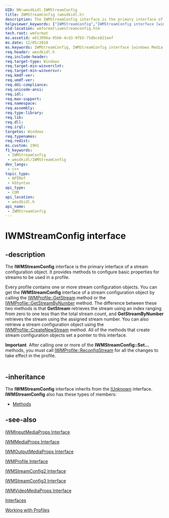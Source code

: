 ```yaml
---
UID: NN:wmsdkidl.IWMStreamConfig
title: IWMStreamConfig (wmsdkidl.h)
description: The IWMStreamConfig interface is the primary interface of a stream configuration object.
helpviewer_keywords: ["IWMStreamConfig","IWMStreamConfig interface [windows Media Format]","IWMStreamConfig interface [windows Media Format]","described","IWMStreamConfigInterface","wmformat.iwmstreamconfig","wmsdkidl/IWMStreamConfig"]
old-location: wmformat\iwmstreamconfig.htm
tech.root: wmformat
ms.assetid: e013996a-95b6-4cd3-9fb5-75dbce821eef
ms.date: 12/05/2018
ms.keywords: IWMStreamConfig, IWMStreamConfig interface [windows Media Format], IWMStreamConfig interface [windows Media Format],described, IWMStreamConfigInterface, wmformat.iwmstreamconfig, wmsdkidl/IWMStreamConfig
req.header: wmsdkidl.h
req.include-header: 
req.target-type: Windows
req.target-min-winverclnt: 
req.target-min-winversvr: 
req.kmdf-ver: 
req.umdf-ver: 
req.ddi-compliance: 
req.unicode-ansi: 
req.idl: 
req.max-support: 
req.namespace: 
req.assembly: 
req.type-library: 
req.lib: 
req.dll: 
req.irql: 
targetos: Windows
req.typenames: 
req.redist: 
ms.custom: 19H1
f1_keywords:
 - IWMStreamConfig
 - wmsdkidl/IWMStreamConfig
dev_langs:
 - c++
topic_type:
 - APIRef
 - kbSyntax
api_type:
 - COM
api_location:
 - wmsdkidl.h
api_name:
 - IWMStreamConfig
---
```


# IWMStreamConfig interface


## -description

The <b>IWMStreamConfig</b> interface is the primary interface of a stream configuration object. It provides methods to configure basic properties for streams to be used in a profile.

Every profile contains one or more stream configuration objects. You can get the <b>IWMStreamConfig</b> interface of a stream configuration object by calling the <a href="/windows/desktop/api/wmsdkidl/nf-wmsdkidl-iwmprofile-getstream">IWMProfile::GetStream</a> method or the <a href="/windows/desktop/api/wmsdkidl/nf-wmsdkidl-iwmprofile-getstreambynumber">IWMProfile::GetStreamByNumber</a> method. The difference between these two methods is that <b>GetStream</b> retrieves the stream using an index ranging from zero to one less than the total stream count, and <b>GetStreamByNumber</b> retrieves the stream using the assigned stream number. You can also retrieve a stream configuration object using the <a href="/windows/desktop/api/wmsdkidl/nf-wmsdkidl-iwmprofile-createnewstream">IWMProfile::CreateNewStream</a> method. All of the methods that create stream configuration objects set a pointer to this interface.

<div class="alert"><b>Important</b>  After calling one or more of the <b>IWMStreamConfig::Set...</b> methods, you must call <a href="/windows/desktop/api/wmsdkidl/nf-wmsdkidl-iwmprofile-reconfigstream">IWMProfile::ReconfigStream</a> for all the changes to take effect in the profile.</div>
<div> </div>

## -inheritance

The <b>IWMStreamConfig</b> interface inherits from the <a href="/windows/desktop/api/unknwn/nn-unknwn-iunknown">IUnknown</a> interface. <b>IWMStreamConfig</b> also has these types of members:
<ul>
<li><a href="/">Methods</a></li>
</ul>

## -see-also

<a href="/windows/desktop/api/wmsdkidl/nn-wmsdkidl-iwminputmediaprops">IWMInputMediaProps Interface</a>



<a href="/windows/desktop/api/wmsdkidl/nn-wmsdkidl-iwmmediaprops">IWMMediaProps Interface</a>



<a href="/windows/desktop/api/wmsdkidl/nn-wmsdkidl-iwmoutputmediaprops">IWMOutputMediaProps Interface</a>



<a href="/windows/desktop/wmformat/iwmprofile">IWMProfile Interface</a>



<a href="/windows/desktop/api/wmsdkidl/nn-wmsdkidl-iwmstreamconfig2">IWMStreamConfig2 Interface</a>



<a href="/windows/desktop/api/wmsdkidl/nn-wmsdkidl-iwmstreamconfig3">IWMStreamConfig3 Interface</a>



<a href="/windows/desktop/api/wmsdkidl/nn-wmsdkidl-iwmvideomediaprops">IWMVideoMediaProps Interface</a>



<a href="/windows/desktop/wmformat/interfaces">Interfaces</a>



<a href="/windows/desktop/wmformat/working-with-profiles">Working with Profiles</a>

